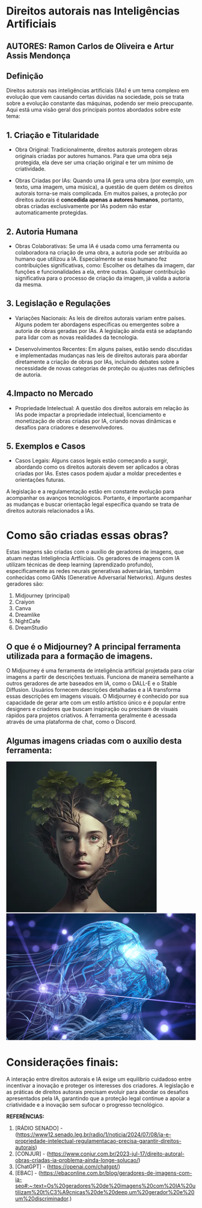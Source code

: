 # Direitos autorais nas Inteligências Artificiais 

## AUTORES: Ramon Carlos de Oliveira e Artur Assis Mendonça

## Definição
Direitos autorais nas inteligências artificiais (IAs) é um tema complexo em evolução que vem causando certas dúvidas na sociedade, pois se trata sobre a evolução constante das máquinas, podendo ser meio preocupante. Aqui está uma visão geral dos principais pontos abordados sobre este tema:



## 1. Criação e Titularidade

- Obra Original: Tradicionalmente, direitos autorais protegem obras originais criadas por autores humanos. Para que uma obra seja protegida, ela deve ser uma criação original e ter um mínimo de criatividade.

- Obras Criadas por IAs: Quando uma IA gera uma obra (por exemplo, um texto, uma imagem, uma música), a questão de quem detém os direitos autorais torna-se mais complicada. Em muitos países, a proteção por direitos autorais é __concedida apenas a autores humanos__, portanto, obras criadas exclusivamente por IAs podem não estar automaticamente protegidas.



## 2. Autoria Humana

- Obras Colaborativas: Se uma IA é usada como uma ferramenta ou colaboradora na criação de uma obra, a autoria pode ser atribuída ao humano que utilizou a IA. Especialmente se esse humano fez contribuições significativas, como: Escolher os detalhes da imagem, dar funções e funcionalidades a ela, entre outras. Qualquer contribuição significativa para o processo de criação da imagem, já valida a autoria da mesma.



## 3. Legislação e Regulações

- Variações Nacionais: As leis de direitos autorais variam entre países. Alguns podem ter abordagens específicas ou emergentes sobre a autoria de obras geradas por IAs. A legislação ainda está se adaptando para lidar com as novas realidades da tecnologia.

- Desenvolvimentos Recentes: Em alguns países, estão sendo discutidas e implementadas mudanças nas leis de direitos autorais para abordar diretamente a criação de obras por IAs, incluindo debates sobre a necessidade de novas categorias de proteção ou ajustes nas definições de autoria.



## 4.Impacto no Mercado

- Propriedade Intelectual: A questão dos direitos autorais em relação às IAs pode impactar a propriedade intelectual, licenciamento e monetização de obras criadas por IA, criando novas dinâmicas e desafios para criadores e desenvolvedores.



## 5. Exemplos e Casos

- Casos Legais: Alguns casos legais estão começando a surgir, abordando como os direitos autorais devem ser aplicados a obras criadas por IAs. Estes casos podem ajudar a moldar precedentes e orientações futuras.



A legislação e a regulamentação estão em constante evolução para acompanhar os avanços tecnológicos. Portanto, é importante acompanhar as mudanças e buscar orientação legal específica quando se trata de direitos autorais relacionados a IAs.



# Como são criadas essas obras?


Estas imagens são criadas com o auxílio de geradores de imagens, que atuam nestas Inteligência Artfiiciais.
Os geradores de imagens com IA utilizam técnicas de deep learning (aprendizado profundo), especificamente as redes neurais generativas adversárias, também conhecidas como GANs (Generative Adversarial Networks).
Alguns destes geradores são:

1. Midjourney (principal)
2. Craiyon
3. Canva
4. Dreamlike
5. NightCafe
6. DreamStudio



## O que é o Midjourney? A principal ferramenta utilizada para a formação de imagens.



O Midjourney é uma ferramenta de inteligência artificial projetada para criar imagens a partir de descrições textuais. Funciona de maneira semelhante a outros geradores de arte baseados em IA, como o DALL-E e o Stable Diffusion. Usuários fornecem descrições detalhadas e a IA transforma essas descrições em imagens visuais. O Midjourney é conhecido por sua capacidade de gerar arte com um estilo artístico único e é popular entre designers e criadores que buscam inspiração ou precisam de visuais rápidos para projetos criativos. A ferramenta geralmente é acessada através de uma plataforma de chat, como o Discord.



## Algumas imagens criadas com o auxílio desta ferramenta:



![Exemplo de imagem gerada com Midjourney](imagens/imagem-midjourney-1.png)
![Exemplo de imagem gerada com Midjourney](imagens/imagem2.png)




# Considerações finais:



A interação entre direitos autorais e IA exige um equilíbrio cuidadoso entre incentivar a inovação e proteger os interesses dos criadores. A legislação e as práticas de direitos autorais precisam evoluir para abordar os desafios apresentados pela IA, garantindo que a proteção legal continue a apoiar a criatividade e a inovação sem sufocar o progresso tecnológico.

__REFERÊNCIAS:__

1. [RÁDIO SENADO] - (https://www12.senado.leg.br/radio/1/noticia/2024/07/08/ia-e-propriedade-intelectual-regulamentacao-precisa-garantir-direitos-autorais)
2. [CONJUR] - (https://www.conjur.com.br/2023-jul-17/direito-autoral-obras-criadas-ia-problema-ainda-longe-solucao/)
3. [ChatGPT] - (https://openai.com/chatgpt/)
4. [EBAC] - (https://ebaconline.com.br/blog/geradores-de-imagens-com-ia-seo#:~:text=Os%20geradores%20de%20imagens%20com%20IA%20utilizam%20t%C3%A9cnicas%20de%20deep,um%20gerador%20e%20um%20discriminador.)
